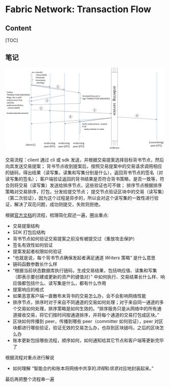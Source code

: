 # Fabric Network: Transaction Flow

## Content

[TOC]

## 笔记

![flow-simple](res/2021.01.28%20Fabric%20Network%20Transaction%20Flow/flow-simple.png)

交易流程：client 通过 cli 或 sdk 发送，并根据交易提案选择目标背书节点，然后向其发送交易提案；
背书节点收到提案后，按照交易提案中的交易请求调用相应的链码，得出结果（读写集，读集和写集分别是什么），返回背书节点的签名（对读写集的签名）；
客户端验证返回的背书结果是否符合背书策略，是否一致等，符合则将交易（读写集）发送给排序节点，这些验证也可不做；
排序节点根据排序策略对交易排序，打包，分发给提交节点；
提交节点验证区块中的交易（读写集）（第二次验证），因为这个过程是异步的，所以会对这个读写集的一致性进行验证，解决了双花问题，成功则提交，失败则拒绝。

根据[官方文档](https://hyperledger-fabric.readthedocs.io/zh_CN/release-2.2/txflow.html)的流程，梳理简化叙述一遍，圈出重点:

- 交易提案结构
- SDK 打包后结构
- 背书节点如何验证交易提案之前没有被提交过（重放攻击保护）
- 签名有效性如何验证
- 提案发起者权限如何验证
- “也就是说，每个背书节点确保发起者满足通道 *Writers* 策略” 是什么意思
- 链码函数参数长什么样
- “根据当前状态数据库执行链码，生成交易结果，包括响应值、读集和写集（即表示要创建或更新的资产的键值对）” 中如何执行、交易结果长什么样、响应值都包括什么、读写集是什么，都有什么作用
- 提案响应的格式
- 如果恶意客户端一直散布未背书的交易怎么办，会不会影响网络性能
- 排序节点，排序时对于来自不同通道的交易如何处理；对于来自同一通道的多个交易如何处理，排序策略是如何生效的。“排序服务只是从网络中的所有通道接收交易，将它们按时间按通道排序，并将每个通道的交易打包成区块。”
- 区块如何传播到 peer，传播到哪些 peer（committer 如何验证），peer 对区块都进行哪些验证，验证无效的交易怎么办，也存到区块链吗，之后的区块怎么办
- 账本更新包括哪些流程，顺序如何，如何通知给其它节点和客户端等更新完毕了

根据流程对重点进行解说

- 如何理解 “智能合约和账本将网络中共享的*流程*和*信息*对应地封装起来。”

最后再把整个流程串一遍

